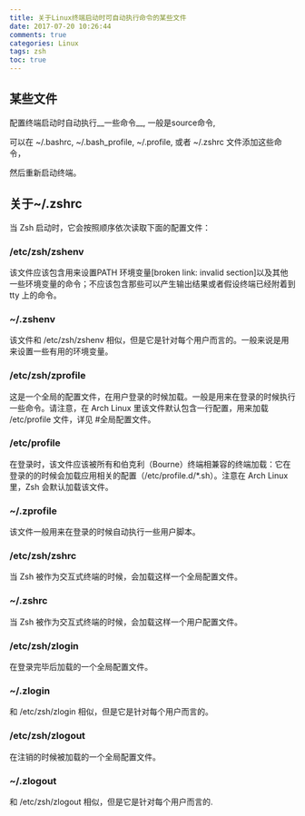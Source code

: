 ```yaml
---
title: 关于Linux终端启动时可自动执行命令的某些文件
date: 2017-07-20 10:26:44
comments: true
categories: Linux
tags: zsh
toc: true
---
```


## 某些文件

配置终端启动时自动执行__一些命令__, 一般是source命令,

可以在 ~/.bashrc, ~/.bash_profile, ~/.profile, 或者 ~/.zshrc 文件添加这些命令，

然后重新启动终端。

<!--more-->

## 关于~/.zshrc


当 Zsh 启动时，它会按照顺序依次读取下面的配置文件：

### /etc/zsh/zshenv

该文件应该包含用来设置PATH 环境变量[broken link: invalid section]以及其他一些环境变量的命令；不应该包含那些可以产生输出结果或者假设终端已经附着到 tty 上的命令。

### ~/.zshenv

该文件和 /etc/zsh/zshenv 相似，但是它是针对每个用户而言的。一般来说是用来设置一些有用的环境变量。

### /etc/zsh/zprofile

这是一个全局的配置文件，在用户登录的时候加载。一般是用来在登录的时候执行一些命令。请注意，在 Arch Linux 里该文件默认包含一行配置，用来加载 /etc/profile 文件，详见 #全局配置文件。

### /etc/profile

在登录时，该文件应该被所有和伯克利（Bourne）终端相兼容的终端加载：它在登录的的时候会加载应用相关的配置（/etc/profile.d/*.sh）。注意在 Arch Linux 里，Zsh 会默认加载该文件。

### ~/.zprofile

该文件一般用来在登录的时候自动执行一些用户脚本。

### /etc/zsh/zshrc

当 Zsh 被作为交互式终端的时候，会加载这样一个全局配置文件。

### ~/.zshrc

当 Zsh 被作为交互式终端的时候，会加载这样一个用户配置文件。

### /etc/zsh/zlogin

在登录完毕后加载的一个全局配置文件。

### ~/.zlogin

和 /etc/zsh/zlogin 相似，但是它是针对每个用户而言的。

### /etc/zsh/zlogout

在注销的时候被加载的一个全局配置文件。

### ~/.zlogout

和 /etc/zsh/zlogout 相似，但是它是针对每个用户而言的.




